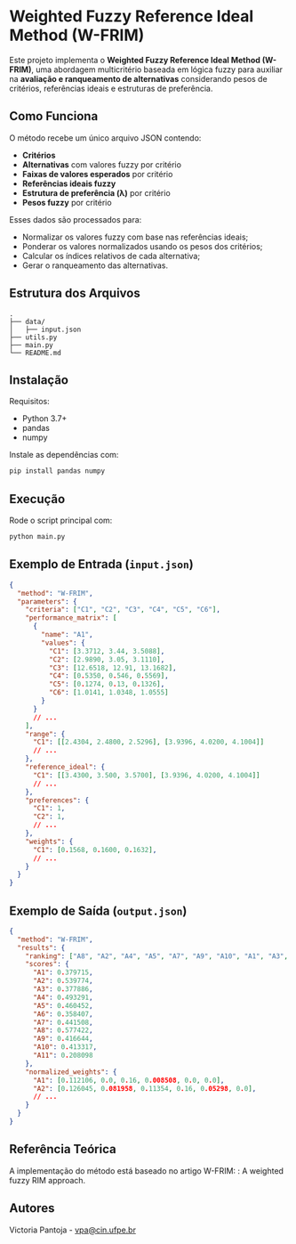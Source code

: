 # Weighted Fuzzy Reference Ideal Method (W-FRIM)

Este projeto implementa o **Weighted Fuzzy Reference Ideal Method (W-FRIM)**, uma abordagem multicritério baseada em lógica fuzzy para auxiliar na **avaliação e ranqueamento de alternativas** considerando pesos de critérios, referências ideais e estruturas de preferência.

## Como Funciona

O método recebe um único arquivo JSON contendo:

- **Critérios**
- **Alternativas** com valores fuzzy por critério
- **Faixas de valores esperados** por critério
- **Referências ideais fuzzy**
- **Estrutura de preferência (λ)** por critério
- **Pesos fuzzy** por critério

Esses dados são processados para:

- Normalizar os valores fuzzy com base nas referências ideais;
- Ponderar os valores normalizados usando os pesos dos critérios;
- Calcular os índices relativos de cada alternativa;
- Gerar o ranqueamento das alternativas.


## Estrutura dos Arquivos

```
.
├── data/
│   ├── input.json
├── utils.py
├── main.py
└── README.md
```

## Instalação

Requisitos:
- Python 3.7+
- pandas
- numpy

Instale as dependências com:

```bash
pip install pandas numpy
```

## Execução

Rode o script principal com:

```bash
python main.py
```

## Exemplo de Entrada (`input.json`)

```json
{
  "method": "W-FRIM",
  "parameters": {
    "criteria": ["C1", "C2", "C3", "C4", "C5", "C6"],
    "performance_matrix": [
      {
        "name": "A1",
        "values": {
          "C1": [3.3712, 3.44, 3.5088],
          "C2": [2.9890, 3.05, 3.1110],
          "C3": [12.6518, 12.91, 13.1682],
          "C4": [0.5350, 0.546, 0.5569],
          "C5": [0.1274, 0.13, 0.1326],
          "C6": [1.0141, 1.0348, 1.0555]
        }
      }
      // ...
    ],
    "range": {
      "C1": [[2.4304, 2.4800, 2.5296], [3.9396, 4.0200, 4.1004]]
      // ...
    },
    "reference_ideal": {
      "C1": [[3.4300, 3.500, 3.5700], [3.9396, 4.0200, 4.1004]]
      // ...
    },
    "preferences": {
      "C1": 1,
      "C2": 1,
      // ...
    },
    "weights": {
      "C1": [0.1568, 0.1600, 0.1632],
      // ...
    }
  }
}
```

## Exemplo de Saída (`output.json`)

```json
{
  "method": "W-FRIM",
  "results": {
    "ranking": ["A8", "A2", "A4", "A5", "A7", "A9", "A10", "A1", "A3", "A6", "A11"],
    "scores": {
      "A1": 0.379715,
      "A2": 0.539774,
      "A3": 0.377886,
      "A4": 0.493291,
      "A5": 0.460452,
      "A6": 0.358407,
      "A7": 0.441508,
      "A8": 0.577422,
      "A9": 0.416644,
      "A10": 0.413317,
      "A11": 0.208098
    },
    "normalized_weights": {
      "A1": [0.112106, 0.0, 0.16, 0.008508, 0.0, 0.0],
      "A2": [0.126045, 0.081958, 0.11354, 0.16, 0.05298, 0.0],
      // ...
    }
  }
}
```

## Referência Teórica

A implementação do método está baseado no artigo W-FRIM: : A weighted fuzzy RIM approach.

## Autores
Victoria Pantoja - vpa@cin.ufpe.br

